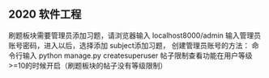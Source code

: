 ## 2020 软件工程 
刷题板块需要管理员添加习题，请浏览器输入 localhost8000/admin
输入管理员账号密码，进入以后，选择添加 subject添加习题，
创建管理员账号的方法：  命令行输入 python manage.py createsuperuser
帖子限制查看功能在用户等级>=10的时候开启（刷题板块的帖子没有等级限制）
